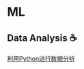 # ML
## Data Analysis :coffee:
[利用Python进行数据分析](https://github.com/billreus/ML/blob/master/Data%20Analysis/Numpy.md)

